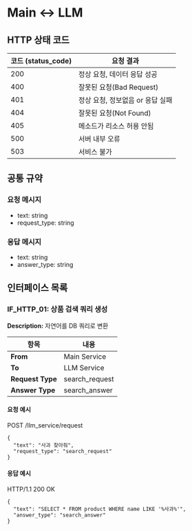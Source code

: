 # Main ↔ LLM

## HTTP 상태 코드

| 코드 (status_code) | 요청 결과 |
|---|---|
| 200 | 정상 요청, 데이터 응답 성공 |
| 400 | 잘못된 요청(Bad Request) |
| 401 | 정상 요청, 정보없음 or 응답 실패 |
| 404 | 잘못된 요청(Not Found) |
| 405 | 메소드가 리소스 허용 안됨 |
| 500 | 서버 내부 오류 |
| 503 | 서비스 불가 |

## 공통 규약

### 요청 메시지
- text: string
- request_type: string

### 응답 메시지
- text: string
- answer_type: string

## 인터페이스 목록

### IF_HTTP_01: 상품 검색 쿼리 생성

**Description:** 자연어를 DB 쿼리로 변환

| 항목 | 내용 |
|---|---|
| **From** | Main Service |
| **To** | LLM Service |
| **Request Type** | search_request |
| **Answer Type** | search_answer |

#### 요청 예시
POST /llm_service/request

    {
      "text": "사과 찾아줘",
      "request_type": "search_request"
    }

#### 응답 예시
HTTP/1.1 200 OK

    {
      "text": "SELECT * FROM product WHERE name LIKE '%사과%'",
      "answer_type": "search_answer"
    }